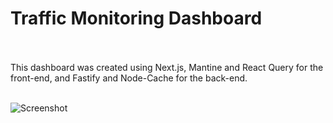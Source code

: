 <h1>Traffic Monitoring Dashboard</h1><br/><br/>
This dashboard was created using Next.js, Mantine and React Query for the front-end, and Fastify and Node-Cache for the back-end.<br/><br/>

![Screenshot](https://user-images.githubusercontent.com/49083863/220932670-8443ad30-5218-44cc-89ea-6ae7b937eb55.png)
